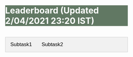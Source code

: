 <style>
* {
  box-sizing: border-box;
}

.row {
  margin-left:-5px;
  margin-right:-5px;
}
  
.column {
  float: left;
  width: 50%;
  padding: 5px;
}

/* Clearfix (clear floats) */
.row::after {
  content: "";
  clear: both;
  display: table;
}

.vl {
  border-left: 6px solid green;
  height: 500px;
}


<style>
body {font-family: Arial;}

/* Style the tab */
.tab {
  overflow: hidden;
  border: 1px solid #ccc;
  background-color: #f1f1f1;
}

/* Style the buttons inside the tab */
.tab button {
  background-color: inherit;
  float: left;
  border: none;
  outline: none;
  cursor: pointer;
  padding: 14px 16px;
  transition: 0.3s;
  font-size: 17px;
}

/* Change background color of buttons on hover */
.tab button:hover {
  background-color: #ddd;
}

/* Create an active/current tablink class */
.tab button.active {
  background-color: #ccc;
}

/* Style the tab content */
.tabcontent {
  display: none;
  padding: 6px 12px;
  border: 1px solid #ccc;
  border-top: none;
}
.tabcontent2 {
  display: none;
  padding: 6px 12px;
  border: 1px solid #ccc;
  border-top: none;
}
</style>


</style>


<br>
<br>
<div class="widewrapper pagetitle">
  <div class="container" style="background-color:#617863">
    <h1 style="color:white;">Leaderboard (Updated 2/04/2021 23:20 IST)</h1>
  </div>
</div>

<br>

<div class="tab">
  <button class="tablinks" onclick="openCity(event, 'subtask1')">Subtask1</button>
  <button class="tablinks" onclick="openCity(event, 'subtask2')">Subtask2</button>
</div>

<div id="subtask1" class="tabcontent">
<h3>Subtask1</h3>

<div class="tab">
  <button class="tablinks2" onclick="openCity2(event, 'subtask1_l1')">Leaderboard 1</button>
  <button class="tablinks2" onclick="openCity2(event, 'subtask1_l2')">Leaderboard 2</button>
</div>

<div id="subtask1_l1" class="tabcontent2">
<p style="font-size:16.5px;">Leaderboard1 for Subtask1 is based on evaluation on all the blind test samples (both channel matched and mismatched conditions during data collection between blind test and non-blind test). The best submission (out of the 5) of every team is considered. Ranks are calculated on the basis of Average WER.</p>

<table style="font-size:16.5px;" id="tablePreview" class="table table-striped table-sm">
  
  <!--Table head-->
  <!--Table body-->
  <tbody>
    <tr>
      <th>#</th>
      <th>Team Name</th>
      <th>Hindi (% WER)</th>
      <th>Marathi (% WER)</th>
      <th>Oriya (% WER)</th>
      <th>Tamil (% WER)</th>
      <th>Telugu (% WER)</th>
      <th>Gujarati (% WER)</th>
      <th>Average (% WER)</th>
    </tr>
    <tr>
      <td>1</td>
      <td>CSTR</td>
      <td>14.33</td>
      <td>15.79</td>
      <td>25.34</td>
      <td>23.16</td>
      <td>21.88</td>
      <td>20.59</td>
      <td>20.18</td>
    </tr>
    <tr>
      <td>2</td>
      <td>EthereumMiner</td>
      <td>17.54</td>
      <td>20.15</td>
      <td>19.99</td>
      <td>28.52</td>
      <td>26.08</td>
      <td>20.11</td>
      <td>22.06</td>
    </tr>
    <tr>
      <td>3</td>
      <td>Bytedance-SA</td>
      <td>16.64</td>
      <td>22.58</td>
      <td>20.33</td>
      <td>28.39</td>
      <td>25.7</td>
      <td>19.86</td>
      <td>22.25</td>
    </tr>
    <tr>
      <td>4</td>
      <td>Uniphore</td>
      <td>22.79</td>
      <td>14.9</td>
      <td>29.55</td>
      <td>18.8</td>
      <td>28.69</td>
      <td>22.79</td>
      <td>22.92</td>
    </tr>
    <tr>
      <td>5</td>
      <td>GOT-HIM</td> 
      <td>17.72</td>
      <td>29.77</td>
      <td>29.14</td>
      <td>27.94</td>
      <td>26.36</td>
      <td>22.62</td>
      <td>25.59</td>
    </tr>
    <tr>
      <td>6</td>
      <td>Ekstep</td>
      <td>12.24</td>
      <td>39.74</td>
      <td>27.1</td>
      <td>27.2</td>
      <td>22.43</td>
      <td>30.65</td>
      <td>26.56</td>
    </tr>
    <tr>
      <td>7</td>
      <td>TUTU</td>
      <td>19.93</td>
      <td>26.52</td>
      <td>34.18</td>
      <td>27.69</td>
      <td>30.25</td>
      <td>25.34</td>
      <td>27.32</td>
    </tr>
    <tr>
      <td>8</td>
      <td>GoVivace</td>
      <td>25.93</td>
      <td>28.45</td>
      <td>33.73</td>
      <td>31.99</td>
      <td>28.69</td>
      <td>23.97</td>
      <td>28.79</td>
    </tr>
    <tr>
      <td>9</td>
      <td>TCS-SpeechNLP</td>
      <td>19.8</td>
      <td>37.09</td>
      <td>35.33</td>
      <td>26.49</td>
      <td>27.06</td>
      <td>28.75</td>
      <td>29.09</td>
    </tr>
    <tr>
      <td>10</td>
      <td>Lottery</td>
      <td>17.81</td>
      <td>58.78</td>
      <td>17.74</td>
      <td>30.69</td>
      <td>27.67</td>
      <td>23.62</td>
      <td>29.39</td>
    </tr>
    <tr>
      <td>11</td>
      <td>IIITHSPL</td>
      <td>31.11</td>
      <td>33.8</td>
      <td>37.19</td>
      <td>35.03</td>
      <td>17.0</td>
      <td>26.94</td>
      <td>30.18</td>
    </tr>
    <tr>
      <td>12</td>
      <td>ScribeTech</td>
      <td>27.78</td>
      <td>33.05</td>
      <td>34.57</td>
      <td>33.01</td>
      <td>30.08</td>
      <td>28.22</td>
      <td>31.12</td>
    </tr>
    <tr>
      <td>13</td>
      <td>Dialpad</td>
      <td>21.49</td>
      <td>46.41</td>
      <td>32.13</td>
      <td>28.6</td>
      <td>28.03</td>
      <td>34.57</td>
      <td>31.87</td>
    </tr>
    <tr style="background-color:#d3c7f0">
      <td>14</td>
      <td>Baseline</td>
      <td>37.2</td>
      <td>29.04</td>
      <td>38.46</td>
      <td>34.09</td>
      <td>31.44</td>
      <td>26.15</td>
      <td>32.73</td>
    </tr>
    <tr>
      <td>15</td>
      <td>Sayint</td>
      <td>28.72</td>
      <td>36.49</td>
      <td>36</td>
      <td>36.41</td>
      <td>32.89</td>
      <td>28.29</td>
      <td>33.13</td>
    </tr>
    <tr>
      <td>16</td>
      <td>Jio Speech</td>
      <td>35.53</td>
      <td>36.33</td>
      <td>38.55</td>
      <td>33.69</td>
      <td>31.14</td>
      <td>24.79</td>
      <td>33.34</td>
    </tr>
    <tr>
      <td>17</td>
      <td>Nuronics</td>
      <td>38.02</td>
      <td>39.12</td>
      <td>48.4</td>
      <td>34.89</td>
      <td>33.11</td>
      <td>29.68</td>
      <td>37.23</td>
    </tr>
    <tr>
      <td>18</td>
      <td>IITM-SMT-Lab</td>
      <td>19.51</td>
      <td>85.92</td>
      <td>37.13</td>
      <td>32.01</td>
      <td>30.34</td>
      <td>32.94</td>
      <td>39.64</td>
    </tr>
    <tr>
      <td>19</td>
      <td>SRI-B</td>
      <td>32.47</td>
      <td>76.27</td>
      <td>47.72</td>
      <td>27.97</td>
      <td>29.13</td>
      <td>30.17</td>
      <td>40.62</td>
    </tr>
    <tr>
      <td>20</td>
      <td>Dheeyantra</td>
      <td>35.97</td>
      <td>27.8</td>
      <td>32.85</td>
      <td>73.77</td>
      <td>43.78</td>
      <td>39.75</td>
      <td>42  .32</td>
    </tr>
    <tr>
      <td>21</td>
      <td>HAL101</td>
      <td>20.74</td>
      <td>96.75</td>
      <td>36.07</td>
      <td>37.95</td>
      <td>34.79</td>
      <td>34.08</td>
      <td>43.4</td>
    </tr>
    <tr>
      <td>22</td>
      <td>IITM Speech Lab</td>
      <td>23.79</td>
      <td>105.61</td>
      <td>37.95</td>
      <td>52.27</td>
      <td>43.98</td>
      <td>41.86</td>
      <td>50.91</td>
    </tr>
    <tr>
      <td>23</td>
      <td>MIDAS</td>
      <td>20.84</td>
      <td>68.59</td>
      <td>28.73</td>
      <td>72.34</td>
      <td>71.91</td>
      <td>49.53</td>
      <td>51.99</td>
    </tr>
    <tr>
      <td>24</td>
      <td>INDIGO-IITG</td>
      <td>54.39</td>
      <td>111.45</td>
      <td>46.85</td>
      <td>76.26</td>
      <td>80.94</td>
      <td>69.54</td>
      <td>73.24</td>
    </tr>
  </tbody>
</table>
</div>
<div id="subtask1_l2" class="tabcontent2">

<p style="font-size:16.5px;">Leaderboard 2 for Subtask1 has 5 languages (all except Marathi) and their average. Leaderboard 2 is based on evaluation of the audio files belonging to all languages except Marathi. The best submission (out of the 5) of every team is considered. The ranks are calculated on the basis of average WER.</p>


<table style="font-size:16.5px;" id="tablePreview" class="table table-striped table-sm">
  
  <!--Table head-->
  <!--Table body-->
  <tbody>
    <tr>
      <th>#</th>
      <th>Team Name</th>
      <th>Hindi (% WER)</th>
      <th>Oriya (% WER)</th>
      <th>Tamil (% WER)</th>
      <th>Telugu (% WER)</th>
      <th>Gujarati (% WER)</th>
      <th>Average (% WER)</th>
    </tr>
    <tr>
      <td>1</td>
      <td>CSTR</td>
      <td>14.33</td>
      <td>25.34</td>
      <td>23.16</td>
      <td>21.88</td>
      <td>20.59</td>
      <td>21.06</td>
    </tr>
    <tr>
      <td>2</td>
      <td>Bytedance-SA</td>
      <td>16.64</td>
      <td>20.33</td>
      <td>28.39</td>
      <td>25.7</td>
      <td>19.86</td>
      <td>22.18</td>
    </tr>
    <tr>
      <td>3</td>
      <td>EthereumMiner</td>
      <td>17.54</td>
      <td>19.99</td>
      <td>28.52</td>
      <td>26.08</td>
      <td>20.11</td>
      <td>22.45</td>
    </tr>
    <tr>
      <td>4</td>
      <td>Lottery</td>
      <td>17.81</td>
      <td>17.74</td>
      <td>30.69</td>
      <td>27.67</td>
      <td>23.62</td>
      <td>23.51</td>
    </tr>
    <tr>
      <td>5</td>
      <td>Ekstep</td>
      <td>12.24</td>
      <td>27.1</td>
      <td>27.2</td>
      <td>22.43</td>
      <td>30.65</td>
      <td>23.92</td>
    </tr>
    <tr>
      <td>6</td>
      <td>Uniphore</td>
      <td>22.79</td>
      <td>29.55</td>
      <td>18.8</td>
      <td>28.69</td>
      <td>22.79</td>
      <td>24.52</td>
    </tr>
    <tr>
      <td>7</td>
      <td>GOT-HIM</td>
      <td>17.72</td>
      <td>29.14</td>
      <td>27.94</td>
      <td>26.36</td>
      <td>22.62</td>
      <td>24.76</td>
    </tr>
    <tr>
      <td>8</td>
      <td>IITM-SMT-Lab</td>
      <td>17.8</td>
      <td>32.21</td>
      <td>27.12</td>
      <td>28.11</td>
      <td>29.8</td>
      <td>27.01</td>
    </tr>
    <tr>
      <td>9</td>
      <td>TCS-SpeechNLP</td>
      <td>19.8</td>
      <td>35.21</td>
      <td>26.49</td>
      <td>27.06</td>
      <td>28.75</td>
      <td>27.46</td>
    </tr>
    <tr>
      <td>10</td>
      <td>TUTU</td>
      <td>19.93</td>
      <td>34.18</td>
      <td>27.69</td>
      <td>30.25</td>
      <td>25.34</td>
      <td>27.48</td>
    </tr>
    <tr>
      <td>11</td>
      <td>GoVivace</td>
      <td>25.93</td>
      <td>33.73</td>
      <td>31.99</td>
      <td>28.69</td>
      <td>23.97</td>
      <td>28.86</td>
    </tr>
    <tr>
      <td>12</td>
      <td>Dialpad</td>
      <td>21.49</td>
      <td>32.13</td>
      <td>28.6</td>
      <td>28.03</td>
      <td>34.57</td>
      <td>28.96</td>
    </tr>
    <tr>
      <td>13</td>
      <td>IIITHSPL</td>
      <td>31.11</td>
      <td>37.19</td>
      <td>35.03</td>
      <td>17.0</td>
      <td>26.94</td>
      <td>29.45</td>
    </tr>
    <tr>
      <td>14</td>
      <td>ScribeTech</td>
      <td>27.78</td>
      <td>34.57</td>
      <td>33.01</td>
      <td>30.08</td>
      <td>28.22</td>
      <td>30.73</td>
    </tr>
    <tr>
      <td>15</td>
      <td>HAL101</td>
      <td>21.42</td>
      <td>34.66</td>
      <td>37.92</td>
      <td>33.92</td>
      <td>34.37</td>
      <td>32.46</td>
    </tr>
    <tr>
      <td>16</td>
      <td>Sayint</td>
      <td>28.72</td>
      <td>36</td>
      <td>36.41</td>
      <td>32.89</td>
      <td>28.29</td>
      <td>32.46</td>
    </tr>
    <tr>
      <td>17</td>
      <td>SRI-B</td>
      <td>30.84</td>
      <td>49.8</td>
      <td>26.07</td>
      <td>28.34</td>
      <td>27.61</td>
      <td>32.53</td>
    </tr>
    <tr>
      <td>18</td>
      <td>Jio Speech</td>
      <td>35.53</td>
      <td>38.55</td>
      <td>33.69</td>
      <td>31.14</td>
      <td>24.79</td>
      <td>32.74</td>
    </tr>
    <tr style="background-color:#d3c7f0">
      <td>19</td>
      <td>Baseline</td>
      <td>37.2</td>
      <td>38.46</td>
      <td>34.09</td>
      <td>31.44</td>
      <td>26.15</td>
      <td>33.47</td>
    </tr>
    <tr>
      <td>20</td>
      <td>Nuronics</td>
      <td>38.02</td>
      <td>48.4</td>
      <td>34.89</td>
      <td>33.11</td>
      <td>29.68</td>
      <td>36.82</td>
    </tr>
    <tr>
      <td>21</td>
      <td>IITM Speech Lab</td>
      <td>23.79</td>
      <td>37.95</td>
      <td>52.27</td>
      <td>43.98</td>
      <td>41.86</td>
      <td>39.97</td>
    </tr>
    <tr>
      <td>22</td>
      <td>Dheeyantra</td>
      <td>36.88</td>
      <td>40.31</td>
      <td>64.02</td>
      <td>40.62</td>
      <td>33.6</td>
      <td>43.09</td>
    </tr>
    <tr>
      <td>23</td>
      <td>MIDAS</td>
      <td>20.84</td>
      <td>28.73</td>
      <td>72.34</td>
      <td>71.91</td>
      <td>49.53</td>
      <td>48.67</td>
    </tr>
    <tr>
      <td>24</td>
      <td>INDIGO-IITG</td>
      <td>54.39</td>
      <td>46.85</td>
      <td>76.26</td>
      <td>80.94</td>
      <td>69.54</td>
      <td>65.60</td>
    </tr>
  </tbody>
</table>




</div>

</div>


<div id="subtask2" class="tabcontent">
<h3>Subtask2</h3>



<div class="row">
  <div class="column">
<h4>Ranks are determined on the basis of average WER.:</h4>

<table style="font-size:16.5px;" id="tablePreview" class="table table-striped table-sm">
  
  <!--Table head-->
  <!--Table body-->
  <tbody>
    <tr>
      <th>#</th>
      <th>Team Name</th>
      <th>Hindi-English (% WER)</th>
      <th>Bengali-English (% WER)</th>
      <th>Average (% WER)</th>
    </tr>
    <tr>
      <td>1</td>
      <td>JHU-CLSP/GoVivace</td>
      <td>17.12</td>
      <td>27.8</td>
      <td>22.46</td>
    </tr>
    <tr>
      <td>2</td>
      <td>CSTR</td>
      <td>20.47</td>
      <td>24.74</td>
      <td>22.61</td>
    </tr>
    <tr>
      <td>3</td>
      <td>Sayint</td>
      <td>20.85</td>
      <td>26.72</td>
      <td>23.79</td>
    </tr>
    <tr>
      <td>4</td>
      <td>KARI</td>
      <td>22.49</td>
      <td>25.79</td>
      <td>24.14</td>
    </tr>
    <tr>
      <td>5</td>
      <td>Bytedance-SA</td>
      <td>21.56</td>
      <td>26.84</td>
      <td>24.20</td>
    </tr>
    <tr>
      <td>6</td>
      <td>IITM-SMT-Lab</td>
      <td>22.06</td>
      <td>27.8</td>
      <td>24.93</td>
    </tr>
    <tr>
      <td>7</td>
      <td>Ekstep</td>
      <td>21.77</td>
      <td>28.27</td>
      <td>25.02</td>
    </tr>
    <tr>
      <td>8</td>
      <td>TUTU</td>
      <td>23.96</td>
      <td>29.37</td>
      <td>26.67</td>
    </tr>
    <tr>
      <td>9</td>
      <td>MCSASR</td>
      <td>24.52</td>
      <td>29.8</td>
      <td>27.16</td>
    </tr>
    <tr style="background-color:#d3c7f0">
      <td>10</td>
      <td>Baseline</td>
      <td>25.53</td>
      <td>32.81</td>
      <td>29.17</td>
    </tr>
    <tr>
      <td>11</td>
      <td>Jio Speech</td>
      <td>27.69</td>
      <td>32.59</td>
      <td>30.14</td>
    </tr>
    <tr>
      <td>12</td>
      <td>INDIGO-IITG</td>
      <td>27.92</td>
      <td>33.55</td>
      <td>30.73</td>
    </tr>
    <tr>
      <td>13</td>
      <td>ScribeTech</td>
      <td>28.25</td>
      <td>34.21</td>
      <td>31.23</td>
    </tr>
    <tr>
      <td>14</td>
      <td>Deterministic Algorithms Lab</td>
      <td>32.45</td>
      <td>31.0</td>
      <td>31.72</td>
    </tr>
    <tr>
      <td>15</td>
      <td>SRI-B</td>
      <td>28.77</td>
      <td>35.19</td>
      <td>31.98</td>
    </tr>
    <tr>
      <td>16</td>
      <td>MIDAS</td>
      <td>29.81</td>
      <td>39.6</td>
      <td>34.71</td>
    </tr>
  </tbody>
</table>
</div>

  <div class="column">


<h4>Ranks are determined on the basis of average Transliterated WER.:</h4>

<table style="font-size:16.5px;" id="tablePreview" class="table table-striped table-sm">
  
  <!--Table head-->
  <!--Table body-->
  <tbody>
    <tr>
      <th>#</th>
      <th>Team Name</th>
      <th>Hindi-English (% WER)</th>
      <th>Bengali-English (% WER)</th>
      <th>Average (% WER)</th>
    </tr>
    <tr>
      <td>1</td>
      <td>CSTR</td>
      <td>15.73</td>
      <td>22.92</td>
      <td>19.33</td>
    </tr>
    <tr>
      <td>2</td>
      <td>JHU-CLSP/GoVivace</td>
      <td>15.84</td>
      <td>25.78</td>
      <td>20.81</td>
    </tr>
    <tr>
      <td>3</td>
      <td>Sayint</td>
      <td>18.78</td>
      <td>25.08</td>
      <td>21.93</td>
    </tr>
    <tr>
      <td>4</td>
      <td>Bytedance-SA</td>
      <td>19.65</td>
      <td>25.48</td>
      <td>22.566</td>
    </tr>
    <tr>
      <td>5</td>
      <td>KARI</td>
      <td>20.6</td>
      <td>24.54</td>
      <td>22.569</td>
    </tr>
    <tr>
      <td>6</td>
      <td>IITM-SMT-Lab</td>
      <td>20.97</td>
      <td>26.69</td>
      <td>23.83</td>
    </tr>
    <tr>
      <td>7</td>
      <td>Ekstep</td>
      <td>20.75</td>
      <td>26.96</td>
      <td>23.85</td>
    </tr>
    <tr>
      <td>8</td>
      <td>TUTU</td>
      <td>22.3</td>
      <td>28.04</td>
      <td>25.17</td>
    </tr>
    <tr>
      <td>9</td>
      <td>MCSASR</td>
      <td>22.54</td>
      <td>28.57</td>
      <td>25.55</td>
    </tr>
    <tr>
      <td>10</td>
      <td>Jio Speech</td>
      <td>23.83</td>
      <td>30.15</td>
      <td>26.99</td>
    </tr>
    <tr>
      <td>11</td>
      <td>INDIGO-IITG</td>
      <td>23.78</td>
      <td>31.2</td>
      <td>27.49</td>
    </tr>
    <tr style="background-color:#d3c7f0">
      <td>12</td>
      <td>Baseline</td>
      <td>23.8</td>
      <td>31.7</td>
      <td>27.75</td>
    </tr>
    <tr>
      <td>13</td>
      <td>ScribeTech</td>
      <td>25.1</td>
      <td>32.48</td>
      <td>28.79</td>
    </tr>
    <tr>
      <td>14</td>
      <td>Deterministic Algorithms Lab</td>
      <td>31.15</td>
      <td>29.82</td>
      <td>30.48</td>
    </tr>
    <tr>
      <td>15</td>
      <td>SRI-B</td>
      <td>28.77</td>
      <td>35.19</td>
      <td>31.98</td>
    </tr>
    <tr>
      <td>15</td>
      <td>MIDAS</td>
      <td>28.37</td>
      <td>38.17</td>
      <td>33.27</td>
    </tr>
  </tbody>
</table>
  </div>
</div>
</div>


<script>
function openCity(evt, cityName) {
  var i, tabcontent, tablinks;
  tabcontent = document.getElementsByClassName("tabcontent");
  for (i = 0; i < tabcontent.length; i++) {
    tabcontent[i].style.display = "none";
  }
  tablinks = document.getElementsByClassName("tablinks");
  for (i = 0; i < tablinks.length; i++) {
    tablinks[i].className = tablinks[i].className.replace(" active", "");
  }
  document.getElementById(cityName).style.display = "block";
  evt.currentTarget.className += " active";
}

function openCity2(evt, cityName) {
  var i, tabcontent, tablinks;
  tabcontent = document.getElementsByClassName("tabcontent2");
  for (i = 0; i < tabcontent.length; i++) {
    tabcontent[i].style.display = "none";
  }
  tablinks = document.getElementsByClassName("tablinks2");
  for (i = 0; i < tablinks.length; i++) {
    tablinks[i].className = tablinks[i].className.replace(" active", "");
  }
  document.getElementById(cityName).style.display = "block";
  evt.currentTarget.className += " active";
}
</script>
